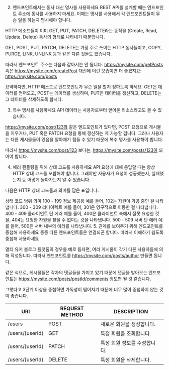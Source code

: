 2. 엔드포인트에서는 동사 대신 명사를 사용하세요
REST API를 설계할 때는 엔드포인트 주소에 동사를 사용하지 마세요. 이때는 명사를 사용해서 각 엔드포인트들이 무슨 일을 하는지 명시해야 합니다.

HTTP 메소드들이 이미 GET, PUT, PATCH, DELETE라는 동작을 (Create, Read, Update, Delete) 동사의 형태로 나타내기 때문입니다.

GET, POST, PUT, PATCH, DELETE는 가장 주로 쓰이는 HTTP 동사들이고, COPY, PURGE, LINK, UNLINK 등과 같은 다른 것들도 있습니다.

따라서 엔드포인트 주소는 다음과 같아서는 안 됩니다. https://mysite.com/getPosts 혹은 https://mysite.com/createPost 대신에 이런 모습이면 더 좋겠지요: https://mysite.com/posts

요약하자면, HTTP 메소드로 엔드포인트가 무슨 일을 할지 정하도록 하세요. GET은 데이터를 얻어오고, POST는 데이터를 생성하며, PUT은 데이터를 갱신하고, DELETE는 그 데이터를 삭제하도록 합시다.

3. 복수 명사를 사용하세요
API 데이터는 사용자로부터 얻어온 리소스라고도 볼 수 있습니다.

https://mysite.com/post/123와 같은 엔드포인트가 있다면, POST 요청으로 게시물을 지우거나, PUT 혹은 PATCH 요청을 통해 갱신하는 게 가능할 겁니다. 그러나 사용자는 다른 게시물들이 있음을 알아채기 힘들 수 있기 때문에 복수 명사를 사용해야 합니다.

따라서 https://mysite.com/post/123 보다는, https://mysite.com/posts/123이 되어야 합니다.

4. 에러 핸들링을 위해 상태 코드를 사용하세요
API 요청에 대해 응답할 때는 항상 HTTP 상태 코드를 포함해야 합니다. 그래야만 사용자가 요청이 성공했는지, 실패했는지 등 어떻게 돌아가는지 알 수 있습니다.

다음은 HTTP 상태 코드들과 의미를 담은 표입니다.

상태 코드 범위	의미
100 - 199	정보 제공용
예를 들어, 102는 자원이 가공 중인 걸 나타냅니다.
300 - 309	리다이렉트
예를 들어, 301은 영구적으로 이동한 걸 나타냅니다.
400 - 409	클라이언트 단 에러
예를 들어, 400은 클라이언트 측에서 잘못 요청한 것을, 404는 요청한 자원을 찾을 수 없다는 것을 나타냅니다.
500 - 509	서버 단 에러
예를 들어, 500은 서버 내부의 에러를 나타냅니다.
5. 관계를 보여주기 위해 엔드포인트를 중첩해 사용하세요
종종 다른 엔드포인트들은 연결되곤 합니다. 따라서 이해하기 쉽도록 중첩해 사용하세요

멀티 유저 블로그 플랫폼의 경우를 예로 들자면, 여러 게시물이 각기 다른 사용자들에 의해 작성됩니다. 따라서 엔드포인트를 https://mysite.com/posts/author 만들면 됩니다.

같은 식으로, 게시물들은 각자의 댓글들을 가지고 있기 때문에 댓글을 받아오는 엔드포인트는 https://mysite.com/posts/postId/comments 정도면 될 것 같습니다.

그렇다고 3단계 이상을 중첩하면 가독성이 떨어지기 때문에 너무 많이 중첩하지 않는 것이 좋습니다.


| URI           | REQUEST METHOD | DESCRIPTION            |
|---------------|----------------|------------------------|
| /users        | POST           | 새로운 회원을 생성합니다. |
| /users/{userId} | GET           | 특정 회원을 조회합니다.  |
| /users/{userId} | PATCH         | 특정 회원 정보를 수정합니다. |
| /users/{userId} | DELETE        | 특정 회원을 삭제합니다.  |


